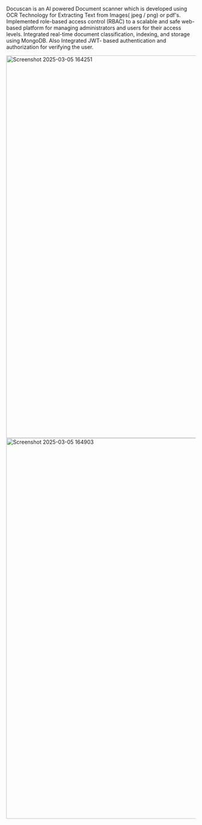 Docuscan is an AI powered Document scanner which is developed using OCR Technology for Extracting Text from Images( jpeg / png) or pdf's.
Implemented role-based access control (RBAC) to a scalable and safe web-based platform for managing 
administrators and users for their access levels. 
Integrated real-time document classification, indexing, and storage using MongoDB. Also Integrated JWT- 
based authentication and authorization for verifying the user. 

<img width="1917" height="1018" alt="Screenshot 2025-03-05 164251" src="https://github.com/user-attachments/assets/6c4b19c6-d4fc-4772-b0c5-015fb0e6fe6b" />

<img width="1916" height="1013" alt="Screenshot 2025-03-05 164903" src="https://github.com/user-attachments/assets/6df58153-2cfd-4a04-af13-898cc44410ec" />
